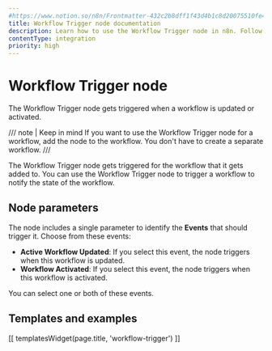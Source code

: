 ```yaml
---
#https://www.notion.so/n8n/Frontmatter-432c2b8dff1f43d4b1c8d20075510fe4
title: Workflow Trigger node documentation
description: Learn how to use the Workflow Trigger node in n8n. Follow technical documentation to integrate Workflow Trigger node into your workflows.
contentType: integration
priority: high
---
```


# Workflow Trigger node

The Workflow Trigger node gets triggered when a workflow is updated or activated.

/// note | Keep in mind
If you want to use the Workflow Trigger node for a workflow, add the node to the workflow. You don't have to create a separate workflow.
///

The Workflow Trigger node gets triggered for the workflow that it gets added to. You can use the Workflow Trigger node to trigger a workflow to notify the state of the workflow.

## Node parameters

The node includes a single parameter to identify the **Events** that should trigger it. Choose from these events:

- **Active Workflow Updated**: If you select this event, the node triggers when this workflow is updated.
- **Workflow Activated**: If you select this event, the node triggers when this workflow is activated.

You can select one or both of these events.

## Templates and examples

<!-- see https://www.notion.so/n8n/Pull-in-templates-for-the-integrations-pages-37c716837b804d30a33b47475f6e3780 -->
[[ templatesWidget(page.title, 'workflow-trigger') ]]
